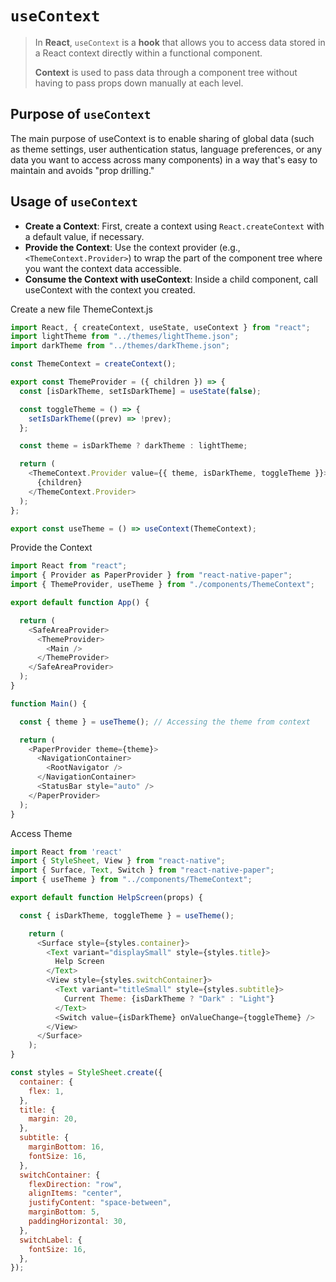 # `useContext`

> In **React**, `useContext` is a **hook** that allows you to access data stored in a React context directly within a functional component.
>
>**Context** is used to pass data through a component tree without having to pass props down manually at each level.

## Purpose of `useContext`

The main purpose of useContext is to enable sharing of global data (such as theme settings, user authentication status, language preferences, or any data you want to access across many components) in a way that's easy to maintain and avoids "prop drilling."

## Usage of `useContext`

- **Create a Context**: First, create a context using `React.createContext` with a default value, if necessary.
- **Provide the Context**: Use the context provider (e.g., `<ThemeContext.Provider>`) to wrap the part of the component tree where you want the context data accessible.
- **Consume the Context with useContext**: Inside a child component, call useContext with the context you created.

Create a new file ThemeContext.js

```javascript
import React, { createContext, useState, useContext } from "react";
import lightTheme from "../themes/lightTheme.json";
import darkTheme from "../themes/darkTheme.json";

const ThemeContext = createContext();

export const ThemeProvider = ({ children }) => {
  const [isDarkTheme, setIsDarkTheme] = useState(false);

  const toggleTheme = () => {
    setIsDarkTheme((prev) => !prev);
  };

  const theme = isDarkTheme ? darkTheme : lightTheme;

  return (
    <ThemeContext.Provider value={{ theme, isDarkTheme, toggleTheme }}>
      {children}
    </ThemeContext.Provider>
  );
};

export const useTheme = () => useContext(ThemeContext);
```

Provide the Context

```javascript
import React from "react";
import { Provider as PaperProvider } from "react-native-paper";
import { ThemeProvider, useTheme } from "./components/ThemeContext";

export default function App() {

  return (
    <SafeAreaProvider>
      <ThemeProvider>
        <Main />
      </ThemeProvider>
    </SafeAreaProvider>
  );
}

function Main() {

  const { theme } = useTheme(); // Accessing the theme from context

  return (
    <PaperProvider theme={theme}>
      <NavigationContainer>
        <RootNavigator />
      </NavigationContainer>
      <StatusBar style="auto" />
    </PaperProvider>
  );
}
```

Access Theme

```javascript
import React from 'react'
import { StyleSheet, View } from "react-native";
import { Surface, Text, Switch } from "react-native-paper";
import { useTheme } from "../components/ThemeContext";

export default function HelpScreen(props) {

  const { isDarkTheme, toggleTheme } = useTheme();

    return (
      <Surface style={styles.container}>
        <Text variant="displaySmall" style={styles.title}>
          Help Screen
        </Text>
        <View style={styles.switchContainer}>
          <Text variant="titleSmall" style={styles.subtitle}>
            Current Theme: {isDarkTheme ? "Dark" : "Light"}
          </Text>
          <Switch value={isDarkTheme} onValueChange={toggleTheme} />
        </View>
      </Surface>
    );
}

const styles = StyleSheet.create({
  container: {
    flex: 1,
  },
  title: {
    margin: 20,
  },
  subtitle: {
    marginBottom: 16,
    fontSize: 16,
  },
  switchContainer: {
    flexDirection: "row",
    alignItems: "center",
    justifyContent: "space-between",
    marginBottom: 5,
    paddingHorizontal: 30,
  },
  switchLabel: {
    fontSize: 16,
  },
});
```
